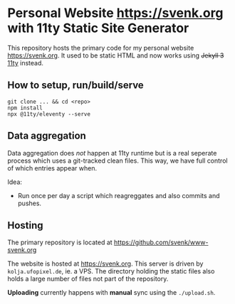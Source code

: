 # Personal Website https://svenk.org with 11ty Static Site Generator

This repository hosts the primary code for my personal website
https://svenk.org. It used to be static HTML and now works using
~~Jekyll 3~~ [11ty](https://www.11ty.dev/) instead.

## How to setup, run/build/serve

```
git clone ... && cd <repo>
npm install
npx @11ty/eleventy --serve
```

## Data aggregation

Data aggregation does *not* happen at 11ty runtime but is a real seperate
process which uses a git-tracked clean files. This way, we have full control
of which entries appear when.


Idea:

* Run once per day a script which reagreggates and also commits and pushes.


## Hosting

The primary repository is located at https://github.com/svenk/www-svenk.org

The website is hosted at https://svenk.org. This server is driven
by `kolja.ufopixel.de`, ie. a VPS. The directory holding the static
files also holds a large number of files not part of the repository.

**Uploading** currently happens with **manual** sync using the `./upload.sh`.

